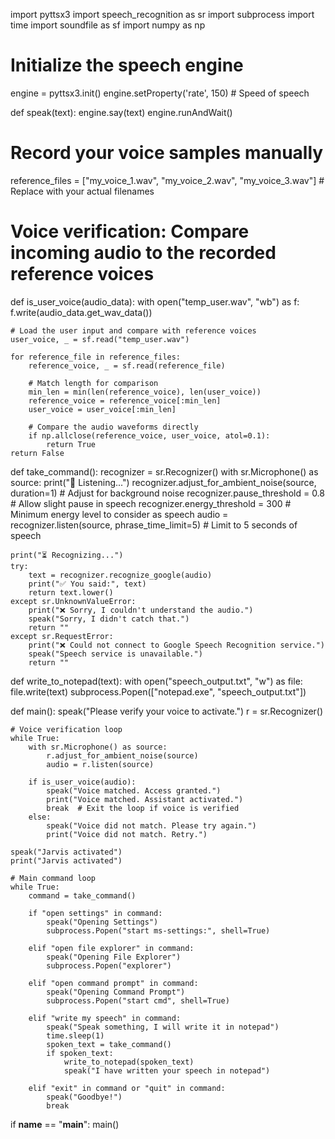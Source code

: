 import pyttsx3
import speech_recognition as sr
import subprocess
import time
import soundfile as sf
import numpy as np

# Initialize the speech engine
engine = pyttsx3.init()
engine.setProperty('rate', 150)  # Speed of speech

def speak(text):
    engine.say(text)
    engine.runAndWait()

# Record your voice samples manually
reference_files = ["my_voice_1.wav", "my_voice_2.wav", "my_voice_3.wav"]  # Replace with your actual filenames

# Voice verification: Compare incoming audio to the recorded reference voices
def is_user_voice(audio_data):
    with open("temp_user.wav", "wb") as f:
        f.write(audio_data.get_wav_data())

    # Load the user input and compare with reference voices
    user_voice, _ = sf.read("temp_user.wav")

    for reference_file in reference_files:
        reference_voice, _ = sf.read(reference_file)
        
        # Match length for comparison
        min_len = min(len(reference_voice), len(user_voice))
        reference_voice = reference_voice[:min_len]
        user_voice = user_voice[:min_len]
        
        # Compare the audio waveforms directly
        if np.allclose(reference_voice, user_voice, atol=0.1):
            return True
    return False

def take_command():
    recognizer = sr.Recognizer()
    with sr.Microphone() as source:
        print("🎤 Listening...")
        recognizer.adjust_for_ambient_noise(source, duration=1)  # Adjust for background noise
        recognizer.pause_threshold = 0.8  # Allow slight pause in speech
        recognizer.energy_threshold = 300  # Minimum energy level to consider as speech
        audio = recognizer.listen(source, phrase_time_limit=5)  # Limit to 5 seconds of speech

    print("⏳ Recognizing...")
    try:
        text = recognizer.recognize_google(audio)
        print("✅ You said:", text)
        return text.lower()
    except sr.UnknownValueError:
        print("❌ Sorry, I couldn't understand the audio.")
        speak("Sorry, I didn't catch that.")
        return ""
    except sr.RequestError:
        print("❌ Could not connect to Google Speech Recognition service.")
        speak("Speech service is unavailable.")
        return ""

def write_to_notepad(text):
    with open("speech_output.txt", "w") as file:
        file.write(text)
    subprocess.Popen(["notepad.exe", "speech_output.txt"])

def main():
    speak("Please verify your voice to activate.")
    r = sr.Recognizer()

    # Voice verification loop
    while True:
        with sr.Microphone() as source:
            r.adjust_for_ambient_noise(source)
            audio = r.listen(source)

        if is_user_voice(audio):
            speak("Voice matched. Access granted.")
            print("Voice matched. Assistant activated.")
            break  # Exit the loop if voice is verified
        else:
            speak("Voice did not match. Please try again.")
            print("Voice did not match. Retry.")

    speak("Jarvis activated")
    print("Jarvis activated")

    # Main command loop
    while True:
        command = take_command()

        if "open settings" in command:
            speak("Opening Settings")
            subprocess.Popen("start ms-settings:", shell=True)

        elif "open file explorer" in command:
            speak("Opening File Explorer")
            subprocess.Popen("explorer")

        elif "open command prompt" in command:
            speak("Opening Command Prompt")
            subprocess.Popen("start cmd", shell=True)

        elif "write my speech" in command:
            speak("Speak something, I will write it in notepad")
            time.sleep(1)
            spoken_text = take_command()
            if spoken_text:
                write_to_notepad(spoken_text)
                speak("I have written your speech in notepad")

        elif "exit" in command or "quit" in command:
            speak("Goodbye!")
            break

if __name__ == "__main__":
    main()
